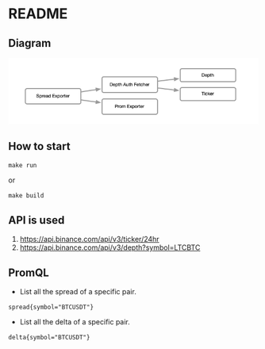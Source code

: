 # README

## Diagram

![](https://raw.githubusercontent.com/hlxwell/binance-spread-exporter/master/docs/diagram.png)

## How to start

```
make run
```

or

```
make build 
```

## API is used

1. https://api.binance.com/api/v3/ticker/24hr
2. https://api.binance.com/api/v3/depth?symbol=LTCBTC

## PromQL

- List all the spread of a specific pair.
```
spread{symbol="BTCUSDT"}
```

- List all the delta of a specific pair.
```
delta{symbol="BTCUSDT"}
```
